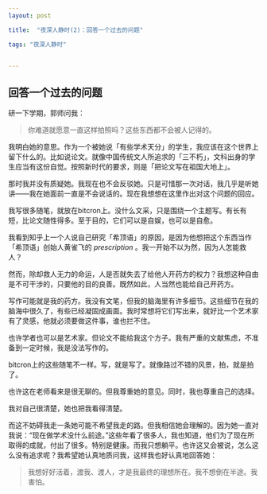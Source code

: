 ```yaml
---
layout: post 

title:  "夜深人静时(2)：回答一个过去的问题" 

tags: "夜深人静时"


---
```




## 回答一个过去的问题

研一下学期，郭师问我：

> 你难道就愿意一直这样拍照吗？这些东西都不会被人记得的。

我明白她的意思。作为一个被她说「有些学术天分」的学生，我应该在这个世界上留下什么的。比如说论文。就像中国传统文人所追求的「三不朽」，文科出身的学生应当有这份自觉。按照新时代的要求，则是「把论文写在祖国大地上」。

那时我并没有质疑她。我现在也不会反驳她。只是可惜那一次对话，我几乎是听她讲——我在她面前一直是不会说话的。现在我想想在这里作出对这个问题的回应。

我写很多随笔，就放在bitcron上。没什么文采，只是围绕一个主题写。有长有短，比论文随性得多。至于目的，它们可以是自娱，也可以是自愈。

我看到知乎上一个人说自己研究「希顶语」的原因，是因为他想把这个东西当作「希顶语」创始人黄雀飞的 *prescription* 。我一开始不以为然，因为人怎能救人？

然而，除却救人无力的命运，人是否就失去了给他人开药方的权力？我想这种自由是不可干涉的，只要他的目的良善。既然如此，人当然也能给自己开药方。

写作可能就是我的药方。我没有文笔，但我的脑海里有许多细节。这些细节在我的脑海中很久了，有些已经凝固成画面。我时常想将它们写出来，就好比一个艺术家有了灵感，他就必须要做这件事，谁也拦不住。

也许学者也可以是艺术家。但论文不能给我这个方子。我有严重的文献焦虑，不准备到一定时候，我是没法写作的。

bitcron上的这些随笔不一样。写，就是写了。就像路过不错的风景，拍，就是拍了。

也许这在老师看来是很无聊的。但我尊重她的意见。同时，我也尊重自己的选择。

我对自己很清楚，她也把我看得清楚。

而这不妨碍我走一条她可能不希望我走的路。但我相信她会理解的。因为她一直对我说：“现在做学术没什么前途。”这些年看了很多人，我也知道，他们为了现在所取得的成就，付出了很多。特别是健康。而我只想躺平。也许这又会被说，怎么这么没有追求呢？我希望她认真地质问我，这样我也好认真地回答她：

> 我想好好活着，渡我、渡人，才是我最终的理想所在。我不想倒在半途。我害怕。
